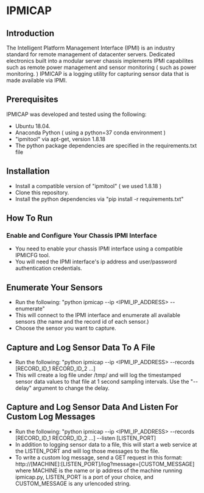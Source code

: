 # IPMICAP

## Introduction

The Intelligent Platform Management Interface (IPMI) is an industry standard for remote management of datacenter servers.  Dedicated electronics built into a modular server chassis implements IPMI capabilites such as remote power management and sensor monitoring ( such as power monitoring. ) IPMICAP is a logging utility for capturing sensor data that is made available via IPMI.

## Prerequisites

IPMICAP was developed and tested using the following:

* Ubuntu 18.04.
* Anaconda Python ( using a python=37 conda environment )
* "ipmitool" via apt-get, version 1.8.18
* The python package dependencies are specified in the requirements.txt file

## Installation

* Install a compatible version of "ipmitool" ( we used 1.8.18 )
* Clone this repository.
* Install the python dependencies via "pip install -r requirements.txt"

## How To Run

### Enable and Configure Your Chassis IPMI Interface

* You need to enable your chassis IPMI interface using a compatible IPMICFG tool.
* You will need the IPMI interface's ip address and user/password authentication credentials.

## Enumerate Your Sensors

* Run the following:  "python ipmicap --ip <IPMI_IP_ADDRESS> --enumerate"
* This will connect to the IPMI interface and enumerate all available sensors (the name and the record id of each sensor.)
* Choose the sensor you want to capture.

## Capture and Log Sensor Data To A File

* Run the following: "python ipmicap --ip <IPMI_IP_ADDRESS> --records [RECORD_ID_1 RECORD_ID_2 ...]
* This will create a log file under /tmp/ and will log the timestamped sensor data values to that file at 1 second sampling intervals.  Use the "--delay" argument to change the delay.

## Capture and Log Sensor Data And Listen For Custom Log Messages
* Run the following: "python ipmicap --ip <IPMI_IP_ADDRESS> --records [RECORD_ID_1 RECORD_ID_2 ...] --listen [LISTEN_PORT]
* In addition to logging sensor data to a file, this will start a web service at the LISTEN_PORT and will log those messages to the file.
* To write a custom log message, send a GET request in this format:  http://[MACHINE]:[LISTEN_PORT]/log?message=[CUSTOM_MESSAGE] where MACHINE is the name or ip address of the machine running ipmicap.py, LISTEN_PORT is a port of your choice, and CUSTOM_MESSAGE is any urlencoded string.
